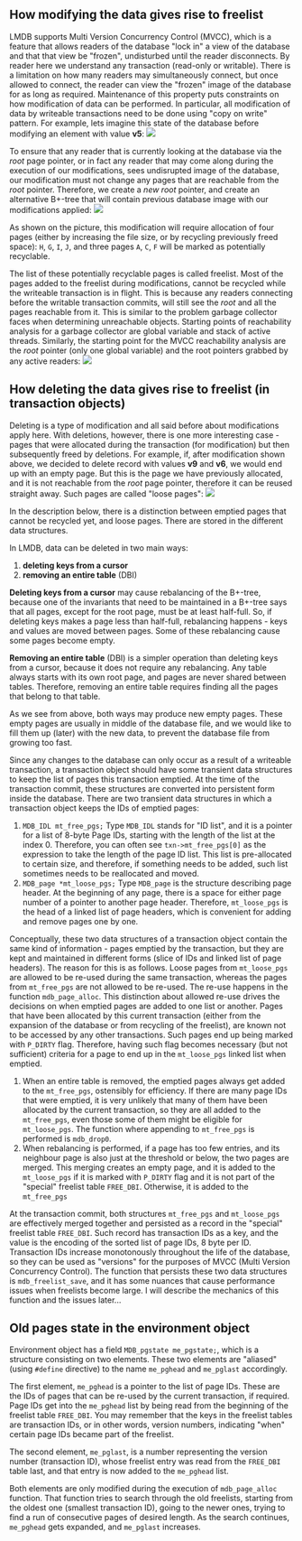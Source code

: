 ## How modifying the data gives rise to freelist

LMDB supports Multi Version Concurrency Control (MVCC), which is a feature that allows readers of the database "lock in" a view of the database and that that view be "frozen", undisturbed until the reader disconnects. By reader here we understand any transaction (read-only or writable). There is a limitation on how many readers may simultaneously connect, but once allowed to connect, the reader can view the "frozen" image of the database for as long as required. Maintenance of this property puts constraints on how modification of data can be performed. In particular, all modification of data by writeable transactions need to be done using "copy on write" pattern. For example, lets imagine this state of the database before modifying an element with value **v5**: ![](https://ledgerwatch.github.io/freelist_1.png)

To ensure that any reader that is currently looking at the database via the _root_ page pointer, or in fact any reader that may come along during the execution of our modifications, sees undisrupted image of the database, our modification must not change any pages that are reachable from the _root_ pointer. Therefore, we create a _new root_ pointer, and create an alternative B+-tree that will contain previous database image with our modifications applied: ![](https://ledgerwatch.github.io/freelist_2.png)

As shown on the picture, this modification will require allocation of four pages (either by increasing the file size, or by recycling previously freed space): `H`, `G`, `I`, `J`, and three pages `A`, `C`, `F` will be marked as potentially recyclable.

The list of these potentially recyclable pages is called freelist. Most of the pages added to the freelist during modifications, cannot be recycled while the writeable transaction is in flight. This is because any readers connecting before the writable transaction commits, will still see the _root_ and all the pages reachable from it. This is similar to the problem garbage collector faces when determining unreachable objects. Starting points of reachability analysis for a garbage collector are global variable and stack of active threads. Similarly, the starting point for the MVCC reachability analysis are the _root_ pointer (only one global variable) and the root pointers grabbed by any active readers: ![](https://ledgerwatch.github.io/freelist_3.png)

## How deleting the data gives rise to freelist (in transaction objects)

Deleting is a type of modification and all said before about modifications apply here. With deletions, however, there is one more interesting case - pages that were allocated during the transaction (for modification) but then subsequently freed by deletions. For example, if, after modification shown above, we decided to delete record with values **v9** and **v6**, we would end up with an empty page. But this is the page we have previously allocated, and it is not reachable from the _root_ page pointer, therefore it can be reused straight away. Such pages are called "loose pages": ![](https://ledgerwatch.github.io/freelist_4.png)

In the description below, there is a distinction between emptied pages that cannot be recycled yet, and loose pages. There are stored in the different data structures.

In LMDB, data can be deleted in two main ways:

1. **deleting keys from a cursor**
2. **removing an entire table** (DBI)

**Deleting keys from a cursor** may cause rebalancing of the B+-tree, because one of the invariants that need to be maintained in a B+-tree says that all pages, except for the root page, must be at least half-full. So, if deleting keys makes a page less than half-full, rebalancing happens - keys and values are moved between pages. Some of these rebalancing cause some pages become empty.

**Removing an entire table** (DBI) is a simpler operation than deleting keys from a cursor, because it does not require any rebalancing. Any table always starts with its own root page, and pages are never shared between tables. Therefore, removing an entire table requires finding all the pages that belong to that table.

As we see from above, both ways may produce new empty pages. These empty pages are usually in middle of the database file, and we would like to fill them up (later) with the new data, to prevent the database file from growing too fast.

Since any changes to the database can only occur as a result of a writeable transaction, a transaction object should have some transient data structures to keep the list of pages this transaction emptied. At the time of the transaction commit, these structures are converted into persistent form inside the database. There are two transient data structures in which a transaction object keeps the IDs of emptied pages:

1. `MDB_IDL mt_free_pgs;` Type `MDB_IDL` stands for "ID list", and it is a pointer for a list of 8-byte Page IDs, starting with the length of the list at the index 0. Therefore, you can often see `txn->mt_free_pgs[0]` as the expression to take the length of the page ID list. This list is pre-allocated to certain size, and therefore, if something needs to be added, such list sometimes needs to be reallocated and moved.
2. `MDB_page *mt_loose_pgs;` Type `MDB_page` is the structure describing page header. At the beginning of any page, there is a space for either page number of a pointer to another page header. Therefore, `mt_loose_pgs` is the head of a linked list of page headers, which is convenient for adding and remove pages one by one.

Conceptually, these two data structures of a transaction object contain the same kind of information - pages emptied by the transaction, but they are kept and maintained in different forms (slice of IDs and linked list of page headers). The reason for this is as follows. Loose pages from `mt_loose_pgs` are allowed to be re-used during the same transaction, whereas the pages from `mt_free_pgs` are not allowed to be re-used. The re-use happens in the function `mdb_page_alloc`. This distinction about allowed re-use drives the decisions on when emptied pages are added to one list or another. Pages that have been allocated by this current transaction (either from the expansion of the database or from recycling of the freelist), are known not to be accessed by any other transactions. Such pages end up being marked with `P_DIRTY` flag. Therefore, having such flag becomes necessary (but not sufficient) criteria for a page to end up in the `mt_loose_pgs` linked list when emptied.

1. When an entire table is removed, the emptied pages always get added to the `mt_free_pgs`, ostensibly for efficiency. If there are many page IDs that were emptied, it is very unlikely that many of them have been allocated by the current transaction, so they are all added to the `mt_free_pgs`, even those some of them might be eligible for `mt_loose_pgs`. The function where appending to `mt_free_pgs` is performed is `mdb_drop0`.
2. When rebalancing is performed, if a page has too few entries, and its neighbour page is also just at the threshold or below, the two pages are merged. This merging creates an empty page, and it is added to the `mt_loose_pgs` if it is marked with `P_DIRTY` flag and it is not part of the "special" freelist table `FREE_DBI`. Otherwise, it is added to the `mt_free_pgs`

At the transaction commit, both structures `mt_free_pgs` and `mt_loose_pgs` are effectively merged together and persisted as a record in the "special" freelist table `FREE_DBI`. Such record has transaction IDs as a key, and the value is the encoding of the sorted list of page IDs, 8 byte per ID. Transaction IDs increase monotonously throughout the life of the database, so they can be used as "versions" for the purposes of MVCC (Multi Version Concurrency Control). The function that persists these two data structures is `mdb_freelist_save`, and it has some nuances that cause performance issues when freelists become large. I will describe the mechanics of this function and the issues later...

## Old pages state in the environment object

Environment object has a field `MDB_pgstate me_pgstate;`, which is a structure consisting on two elements. These two elements are "aliased" (using `#define` directive) to the name `me_pghead` and `me_pglast` accordingly.

The first element, `me_pghead` is a pointer to the list of page IDs. These are the IDs of pages that can be re-used by the current transaction, if required. Page IDs get into the `me_pghead` list by being read from the beginning of the freelist table `FREE_DBI`. You may remember that the keys in the freelist tables are transaction IDs, or in other words, version numbers, indicating "when" certain page IDs became part of the freelist.

The second element, `me_pglast`, is a number representing the version number (transaction ID), whose freelist entry was read from the `FREE_DBI` table last, and that entry is now added to the `me_pghead` list.

Both elements are only modified during the execution of `mdb_page_alloc` function. That function tries to search through the old freelists, starting from the oldest one (smallest transaction ID), going to the newer ones, trying to find a run of consecutive pages of desired length. As the search continues, `me_pghead` gets expanded, and `me_pglast` increases.
